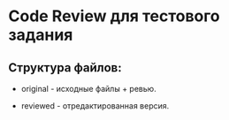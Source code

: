 # Code Review для тестового задания



## Структура файлов:

+ original - исходные файлы + ревью.

+ reviewed - отредактированная версия.
